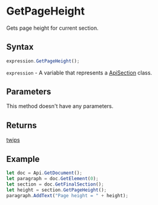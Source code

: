 # GetPageHeight

Gets page height for current section.

## Syntax

```javascript
expression.GetPageHeight();
```

`expression` - A variable that represents a [ApiSection](../ApiSection.md) class.

## Parameters

This method doesn't have any parameters.

## Returns

[twips](../../Enumeration/twips.md)

## Example



```javascript editor-
let doc = Api.GetDocument();
let paragraph = doc.GetElement(0);
let section = doc.GetFinalSection();
let height = section.GetPageHeight();
paragraph.AddText("Page height = " + height);
```
